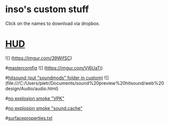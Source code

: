 # inso's custom stuff

Click on the names to download via dropbox.

# [HUD](https://www.dropbox.com/sh/32esg9z8kvna59p/AAAyH7CfvNhfvfGr9SskSuUza?dl=0)
![] (https://imgur.com/39WjfSC)

#[mastercomfig](https://www.dropbox.com/sh/bfd84iwt7p4p5sj/AADWbMrYn0uaDDk1OLkb10nqa?dl=0)
![] (https://imgur.com/Vj6UaTj)

#[hitsound (put "soundmods" folder in custom)](https://www.dropbox.com/sh/m4aqm2y82sh4cjr/AABQm2_PR9CNpDzOW4VVjBBPa?dl=0)
![] (file:///C:/Users/pietr/Documents/sound%20preview%20hitsound/web%20design/Audio/audio.html)

#[no explosion smoke "VPK"](https://www.dropbox.com/s/tsizw0ffwqh7onc/smoke.vpk?dl=0)

#[no explosion smoke "sound.cache"](https://www.dropbox.com/s/zjfp5e41m58hee7/smoke.vpk.sound.cache?dl=0)

#[surfaceproperties.txt](https://www.dropbox.com/s/o8fhghbpoltvyuf/surfaceproperties.txt?dl=0)
